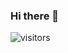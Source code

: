 ### Hi there 👋
![visitors](https://visitor-badge.glitch.me/badge?page_id=page.id&left_color=green&right_color=red)
                
